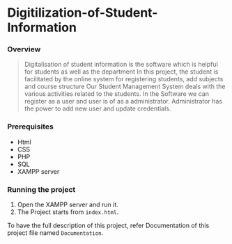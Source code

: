 # Digitilization-of-Student-Information

### Overview
> Digitalisation of student information is the software which is helpful for students as well as the department In this project, the student is facilitated by the online system for registering students, add subjects and course structure Our Student Management System deals with the various activities related to the students.
In the Software we can register as a user and user is of as a administrator. Administrator has the power to add new user and update credentials.

### Prerequisites
* Html
* CSS
* PHP
* SQL
* XAMPP server
### Running the project
1. Open the XAMPP server and run it.
2. The Project starts from `index.html`.

To have the full description of this project, refer Documentation of this project file named `Documentation`.
